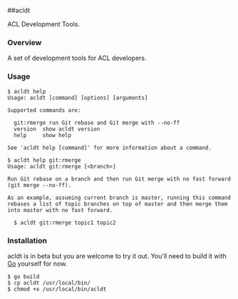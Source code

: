 ##acldt

ACL Development Tools.

### Overview

A set of development tools for ACL developers.

### Usage

```plain
$ acldt help
Usage: acldt [command] [options] [arguments]

Supported commands are:

  git:rmerge run Git rebase and Git merge with --no-ff
  version  show acldt version
  help     show help

See 'acldt help [command]' for more information about a command.
```

```plain
$ acldt help git:rmerge
Usage: acldt git:rmerge [<branch>]

Run Git rebase on a branch and then run Git merge with no fast forward
(git merge --no-ff).

As an example, assuming current branch is master, running this command
rebases a list of topic branches on top of master and then merge them
into master with no fast forward.

  $ acldt git:rmerge topic1 topic2
```

### Installation

acldt is in beta but you are welcome to try it out. You'll need to
build it with [Go](http://code.google.com/p/go/) yourself for now.

```plain
$ go build
$ cp acldt /usr/local/bin/
$ chmod +x /usr/local/bin/acldt
```
